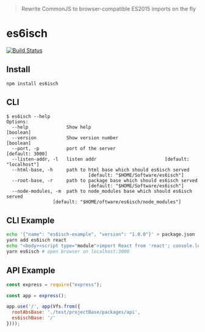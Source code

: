> Rewrite CommonJS to browser-compatible ES2015 imports on the fly

# es6isch

[![Build Status](https://travis-ci.org/mabels/es6isch.svg?branch=master)](https://travis-ci.org/mabels/es6isch)

## Install

```
npm install es6isch
```

## CLI

```
$ es6isch --help
Options:
  --help              Show help                                        [boolean]
  --version           Show version number                              [boolean]
  --port, -p          port of the server                         [default: 3000]
  --listen-addr, -l   listen addr                         [default: "localhost"]
  --html-base, -h     path to html base which should es6isch served
                              [default: "$HOME/Software/es6isch"]
  --root-base, -r     path to package base which should es6isch served
                              [default: "$HOME/Software/es6isch"]
  --node-modules, -m  path to node_modules base which should es6isch served
                 [default: "$HOME/oftware/es6isch/node_modules"]
```

## CLI Example

```bash
echo '{"name": "es6isch-example", "version": "1.0.0"}' > package.json
yarn add es6isch react
echo "<body><script type="module">import React from 'react'; console.log(React)</script></body>" > index.html
yarn es6isch # open browser on localhost:3000
```


## API Example

```js
const express = require("express");

const app = express();

app.use('/', app(Vfs.from({
  rootAbsBase: './test/projectBase/packages/api',
  es6ischBase: '/'
})));
```

